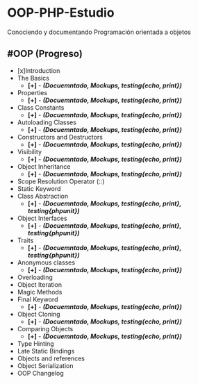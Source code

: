 # OOP-PHP-Estudio
Conociendo y documentando  Programación orientada a objetos

## \#OOP (Progreso)

- [x]Introduction
- The Basics
  - **[+]** - **_(Docuemntado, Mockups, testing{echo, print})_**
- Properties
  - **[+]** - **_(Docuemntado, Mockups, testing{echo, print})_**
- Class Constants
  - **[+]** - **_(Docuemntado, Mockups, testing{echo, print})_**
- Autoloading Classes
  - **[+]** - **_(Docuemntado, Mockups, testing{echo, print})_**
- Constructors and Destructors
  - **[+]** - **_(Docuemntado, Mockups, testing{echo, print})_**
- Visibility
  - **[+]** - **_(Docuemntado, Mockups, testing{echo, print})_**
- Object Inheritance
  - **[+]** - **_(Docuemntado, Mockups, testing{echo, print})_**
- Scope Resolution Operator (::)
- Static Keyword
- Class Abstraction
  - **[+]** - **_(Docuemntado, Mockups, testing{echo, print}, testing{phpunit})_**
- Object Interfaces
  - **[+]** - **_(Docuemntado, Mockups, testing{echo, print}, testing{phpunit})_**
- Traits
  - **[+]** - **_(Docuemntado, Mockups, testing{echo, print}, testing{phpunit})_**
- Anonymous classes
  - **[+]** - **_(Docuemntado, Mockups, testing{echo, print})_**
- Overloading
- Object Iteration
- Magic Methods
- Final Keyword
  - **[+]** - **_(Docuemntado, Mockups, testing{echo, print})_**
- Object Cloning
  - **[+]** - **_(Docuemntado, Mockups, testing{echo, print})_**
- Comparing Objects
  - **[+]** - **_(Docuemntado, Mockups, testing{echo, print})_**
- Type Hinting
- Late Static Bindings
- Objects and references
- Object Serialization
- OOP Changelog
